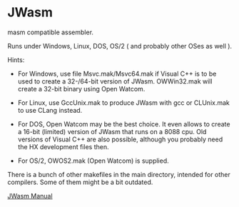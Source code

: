 # JWasm
masm compatible assembler.

Runs under Windows, Linux, DOS, OS/2 ( and probably other OSes as well ).

Hints:

- For Windows, use file Msvc.mak/Msvc64.mak if Visual C++ is to be used to create a 32-/64-bit version of JWasm. OWWin32.mak will create a 32-bit binary using Open Watcom.

- For Linux, use GccUnix.mak to produce JWasm with gcc or CLUnix.mak to use CLang instead.

- For DOS, Open Watcom may be the best choice. It even allows to create a 16-bit (limited) version of JWasm that runs on a 8088 cpu. Old versions of Visual C++ are also possible, although you probably need the HX development files then.

- For OS/2, OWOS2.mak (Open Watcom) is supplied.

There is a bunch of other makefiles in the main directory, intended for other compilers. Some of them might be a bit outdated.

[JWasm Manual](./Html/Manual.html)
